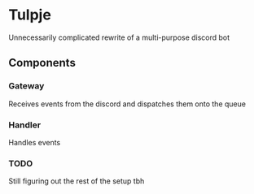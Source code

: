 # Tulpje

Unnecessarily complicated rewrite of a multi-purpose discord bot

## Components

### Gateway

Receives events from the discord and dispatches them onto the queue

### Handler

Handles events

### TODO

Still figuring out the rest of the setup tbh
